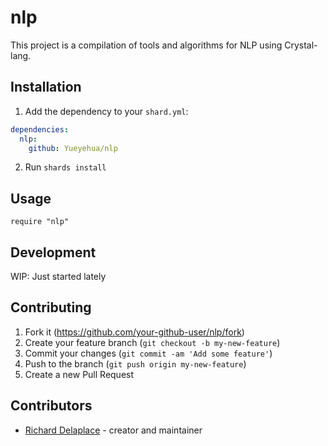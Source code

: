 # nlp

This project is a compilation of tools and algorithms for NLP using
Crystal-lang.

## Installation

1. Add the dependency to your `shard.yml`:
```yaml
dependencies:
  nlp:
    github: Yueyehua/nlp
```
2. Run `shards install`

## Usage

```crystal
require "nlp"
```

## Development

WIP: Just started lately

## Contributing

1. Fork it (<https://github.com/your-github-user/nlp/fork>)
2. Create your feature branch (`git checkout -b my-new-feature`)
3. Commit your changes (`git commit -am 'Add some feature'`)
4. Push to the branch (`git push origin my-new-feature`)
5. Create a new Pull Request

## Contributors

- [Richard Delaplace](https://github.com/Yueyehua) - creator and maintainer
